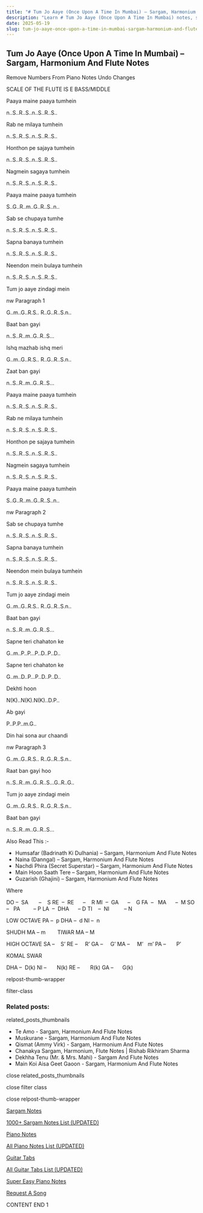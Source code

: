 ```yaml
---
title: "# Tum Jo Aaye (Once Upon A Time In Mumbai) – Sargam, Harmonium And Flute Notes"
description: "Learn # Tum Jo Aaye (Once Upon A Time In Mumbai) notes, sargam, harmonium notations and flute notes. Easy step-by-step tutorial for beginners."
date: 2025-05-19
slug: tum-jo-aaye-once-upon-a-time-in-mumbai-sargam-harmonium-and-flute-notes
---
```


## Tum Jo Aaye (Once Upon A Time In Mumbai) – Sargam, Harmonium And Flute Notes

Remove Numbers From Piano Notes
Undo Changes

SCALE OF THE FLUTE IS E BASS/MIDDLE

Paaya maine paaya tumhein

n..S..R..S..n..S..R..S..

Rab ne milaya tumhein

n..S..R..S..n..S..R..S..

Honthon pe sajaya tumhein

n..S..R..S..n..S..R..S..

Nagmein sagaya tumhein

n..S..R..S..n..S..R..S..

Paaya maine paaya tumhein

S..G..R..m..G..R..S..n..

Sab se chupaya tumhe

n..S..R..S..n..S..R..S..

Sapna banaya tumhein

n..S..R..S..n..S..R..S..

Neendon mein bulaya tumhein

n..S..R..S..n..S..R..S..

Tum jo aaye zindagi mein

nw Paragraph 1

G..m..G..R.S.. R..G..R..S.n..

Baat ban gayi

n..S..R..m..G..R..S…

Ishq mazhab ishq meri

G..m..G..R.S.. R..G..R..S.n..

Zaat ban gayi

n..S..R..m..G..R..S…

Paaya maine paaya tumhein

n..S..R..S..n..S..R..S..

Rab ne milaya tumhein

n..S..R..S..n..S..R..S..

Honthon pe sajaya tumhein

n..S..R..S..n..S..R..S..

Nagmein sagaya tumhein

n..S..R..S..n..S..R..S..

Paaya maine paaya tumhein

S..G..R..m..G..R..S..n..

nw Paragraph 2

Sab se chupaya tumhe

n..S..R..S..n..S..R..S..

Sapna banaya tumhein

n..S..R..S..n..S..R..S..

Neendon mein bulaya tumhein

n..S..R..S..n..S..R..S..

Tum jo aaye zindagi mein

G..m..G..R.S.. R..G..R..S.n..

Baat ban gayi

n..S..R..m..G..R..S…

Sapne teri chahaton ke

G..m..P..P…P..D..P..D..

Sapne teri chahaton ke

G..m..D..P…P..D..P..D..

Dekhti hoon

N(K)..N(K).N(K)..D.P..

Ab gayi

P..P.P..m.G..

Din hai sona aur chaandi

nw Paragraph 3

G..m..G..R.S.. R..G..R..S.n..

Raat ban gayi hoo

n..S..R..m..G..R..S…G..R..G..

Tum jo aaye zindagi mein

G..m..G..R.S.. R..G..R..S.n..

Baat ban gayi

n..S..R..m..G..R..S…

Also Read This :-

* Humsafar (Badrinath Ki Dulhania) – Sargam, Harmonium And Flute Notes
* Naina (Danngal) – Sargam, Harmonium And Flute Notes
* Nachdi Phira (Secret Superstar) – Sargam, Harmonium And Flute Notes
* Main Hoon Saath Tere – Sargam, Harmonium And Flute Notes
* Guzarish (Ghajini) – Sargam, Harmonium And Flute Notes

Where

DO –  SA       –    S
RE  –  RE      –    R
MI  –  GA      –    G
FA  –   MA      –  M
SO  –   PA         – P
LA  –  DHA      – D
TI    –  NI          – N

LOW OCTAVE
PA –  p
DHA –  d
NI –  n

SHUDH MA – m        TIWAR MA – M

HIGH OCTAVE
SA –    S’
RE –     R’
GA –     G’
MA –     M’   m’
PA –       P’

KOMAL SWAR

DHA –  D(k)
NI –       N(k)
RE –       R(k)
GA –      G(k)

relpost-thumb-wrapper

filter-class

### Related posts:

related_posts_thumbnails

* Te Amo - Sargam, Harmonium And Flute Notes
* Muskurane - Sargam, Harmonium And Flute Notes
* Qismat (Ammy Virk) - Sargam, Harmonium And Flute Notes
* Chanakya Sargam, Harmonium, Flute Notes | Rishab Rikhiram Sharma
* Dekhha Tenu (Mr. & Mrs. Mahi) - Sargam And Flute Notes
* Main Koi Aisa Geet Gaoon - Sargam, Harmonium And Flute Notes

close related_posts_thumbnails

close filter class

close relpost-thumb-wrapper

[Sargam Notes](/sargam-notes.html)

[1000+ Sargam Notes List (UPDATED)](/all-songs-list-sargam-notes.html)

[Piano Notes](/piano-notes.html)

[All Piano Notes List (UPDATED)](/all-songs-list-piano-notes.html)

[Guitar Tabs](/guitar-tabs.html)

[All Guitar Tabs List (UPDATED)](/all-songs-list-guitar-tabs.html)

[Super Easy Piano Notes](https://studywall.in/)

[Request A Song](/request-a-song.html)

CONTENT END 1

